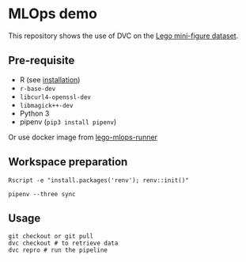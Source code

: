 # MLOps demo

This repository shows the use of DVC on the [Lego mini-figure dataset](https://www.kaggle.com/ihelon/lego-minifigures-classification).

## Pre-requisite

* R (see [installation](https://cran.biotools.fr/bin/linux/ubuntu/))
* `r-base-dev`
* `libcurl4-openssl-dev`
* `libmagick++-dev`
* Python 3
* pipenv (`pip3 install pipenv`)

Or use docker image from [lego-mlops-runner](https://github.com/Zenika/lego-mlops-runner)

## Workspace preparation

```
Rscript -e "install.packages('renv'); renv::init()"
```

```
pipenv --three sync
```

## Usage

```
git checkout or git pull
dvc checkout # to retrieve data
dvc repro # run the pipeline
```
